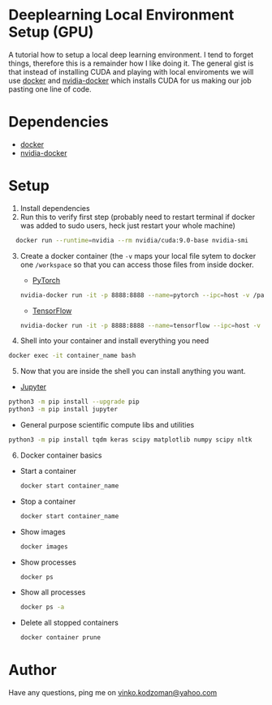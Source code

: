 # Deeplearning Local Environment Setup (GPU)

A tutorial how to setup a local deep learning environment. I tend to forget things, therefore this is a remainder how I like doing it. The general gist is that instead of installing CUDA and playing with local enviroments we will use [docker](https://www.docker.com/) and [nvidia-docker](https://github.com/NVIDIA/nvidia-docker) which installs CUDA for us making our job pasting one line of code.

# Dependencies

* [docker](https://docs.docker.com/install/)
* [nvidia-docker](https://github.com/NVIDIA/nvidia-docker)

# Setup

1. Install dependencies
2. Run this to verify first step (probably need to restart terminal if docker was added to sudo users, heck just restart your whole machine) 
```bash
  docker run --runtime=nvidia --rm nvidia/cuda:9.0-base nvidia-smi
```

3. Create a docker container (the `-v` maps your local file sytem to docker one `/workspace` so that you can access those files from inside docker.

    * [PyTorch](https://pytorch.org/)
    ```bash
    nvidia-docker run -it -p 8888:8888 --name=pytorch --ipc=host -v /path_to_your_project_dir:/workspace pytorch/pytorch:latest
    ```
    
    * [TensorFlow](https://www.tensorflow.org/)
    ```bash
    nvidia-docker run -it -p 8888:8888 --name=tensorflow --ipc=host -v /path_to_your_project_dir:/workspace gcr.io/tensorflow/tensorflow:latest-gpu-py3

    ```
    
4. Shell into your container and install everything you need
  ```bash
  docker exec -it container_name bash
  ```
  
5. Now that you are inside the shell you can install anything you want.
  * [Jupyter](https://jupyter.org/install)
  ```bash
  python3 -m pip install --upgrade pip
  python3 -m pip install jupyter
  ```

  * General purpose scientific compute libs and utilities
  ```bash
  python3 -m pip install tqdm keras scipy matplotlib numpy scipy nltk
  ```
  
6. Docker container basics

  * Start a container
    ```bash
    docker start container_name
    ```
  
  * Stop a container
     ```bash
     docker start container_name
     ```
  
  * Show images
    ```bash
    docker images
    ```
  
  * Show processes
    ```bash
    docker ps
    ```
  
  * Show all processes
    ```bash
    docker ps -a
    ```
  
  * Delete all stopped containers
    ```bash
    docker container prune
    ```
 
# Author

Have any questions, ping me on vinko.kodzoman@yahoo.com

